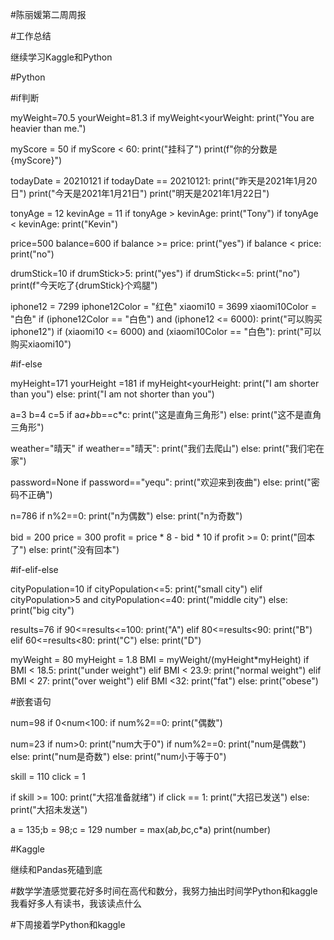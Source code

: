 #陈丽媛第二周周报

#工作总结

继续学习Kaggle和Python

#Python

#if判断

myWeight=70.5
yourWeight=81.3
if myWeight<yourWeight:
    print("You are heavier than me.")

myScore = 50
if myScore < 60:
    print("挂科了")
    print(f"你的分数是{myScore}")

todayDate = 20210121
if todayDate == 20210121:
    print("昨天是2021年1月20日")
    print("今天是2021年1月21日")
    print("明天是2021年1月22日")

tonyAge = 12
kevinAge = 11
if tonyAge > kevinAge:
    print("Tony")
if tonyAge < kevinAge:
    print("Kevin")

price=500
balance=600
if balance >= price:
    print("yes")
if balance < price:
    print("no")

drumStick=10
if drumStick>5:
    print("yes")
if drumStick<=5:
    print("no")
print(f"今天吃了{drumStick}个鸡腿")

iphone12 = 7299
iphone12Color = "红色"
xiaomi10 = 3699
xiaomi10Color = "白色"
if (iphone12Color == "白色") and (iphone12 <= 6000):
    print("可以购买iphone12")
if (xiaomi10 <= 6000) and (xiaomi10Color == "白色"):
    print("可以购买xiaomi10")



#if-else

myHeight=171
yourHeight =181
if myHeight<yourHeight:
    print("I am shorter than you")
else:
    print("I am not shorter than you")

a=3
b=4
c=5
if a*a+b*b==c*c:
    print("这是直角三角形")
else:
     print("这不是直角三角形")

weather="晴天"
if weather=="晴天":
    print("我们去爬山")
else:
    print("我们宅在家")

password=None
if password=="yequ":
    print("欢迎来到夜曲")
else:
    print("密码不正确")

n=786
if n%2==0:
    print("n为偶数")
else:
    print("n为奇数")

bid = 200
price = 300
profit = price * 8 - bid * 10
if profit >= 0:
    print("回本了")
else:
    print("没有回本")

  #if-elif-else

cityPopulation=10
if cityPopulation<=5:
    print("small city")
elif cityPopulation>5 and cityPopulation<=40:
    print("middle city")
else:
    print("big city")

results=76
if 90<=results<=100:
    print("A")
elif 80<=results<90:
    print("B")
elif 60<=results<80:
    print("C")
else:
    print("D")

myWeight = 80
myHeight = 1.8
BMI = myWeight/(myHeight*myHeight)
if BMI < 18.5:
    print("under weight")
elif BMI < 23.9:
    print("normal weight")
elif BMI < 27:
    print("over weight")
elif BMI <32:
    print("fat")
else:
    print("obese")

#嵌套语句

num=98
if 0<num<100:
    if num%2==0:
        print("偶数")

num=23
if num>0:
    print("num大于0")
    if num%2==0:
        print("num是偶数")
    else:
        print("num是奇数")
else:
    print("num小于等于0")

skill = 110
click = 1

if skill >= 100:
    print("大招准备就绪")
    if click == 1:
        print("大招已发送")
    else:
        print("大招未发送")

a = 135;b = 98;c = 129
number = max(a*b,b*c,c*a)
print(number)

  #Kaggle

  继续和Pandas死磕到底

  #数学学渣感觉要花好多时间在高代和数分，我努力抽出时间学Python和kaggle
   我看好多人有读书，我该读点什么


  #下周接着学Python和kaggle
